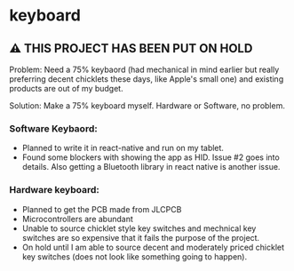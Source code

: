 # keyboard

## ⚠ THIS PROJECT HAS BEEN PUT ON HOLD

Problem: Need a 75% keybaord (had mechanical in mind earlier but really preferring decent chicklets these days, like Apple's small one) and existing products are out of my budget.

Solution: Make a 75% keyboard myself. Hardware or Software, no problem.

### Software Keybaord:
- Planned to write it in react-native and run on my tablet.
- Found some blockers with showing the app as HID. Issue #2 goes into details. Also getting a Bluetooth library in react native is another issue.

### Hardware keyboard:
- Planned to get the PCB made from JLCPCB
- Microcontrollers are abundant
- Unable to source chicklet style key switches and mechnical key switches are so expensive that it fails the purpose of the project.
- On hold until I am able to source decent and moderately priced chicklet key switches (does not look like something going to happen).